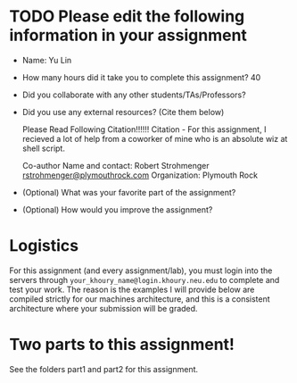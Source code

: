 # TODO Please edit the following information in your assignment

- Name: Yu Lin
- How many hours did it take you to complete this assignment? 40
- Did you collaborate with any other students/TAs/Professors? 
- Did you use any external resources? (Cite them below)

    Please Read Following Citation!!!!!!
    Citation - For this assignment, I recieved a lot of help from a coworker of mine who is an absolute wiz at shell script.
    
    
    Co-author Name and contact: Robert Strohmenger <rstrohmenger@plymouthrock.com>
    Organization: Plymouth Rock

    
- (Optional) What was your favorite part of the assignment?
- (Optional) How would you improve the assignment?

# Logistics

For this assignment (and every assignment/lab), you must login into the servers through `your_khoury_name@login.khoury.neu.edu` to complete and test your work. The reason is the examples I will provide below are compiled strictly for our machines architecture, and this is a consistent architecture where your submission will be graded.

# Two parts to this assignment!

See the folders part1 and part2 for this assignment.
